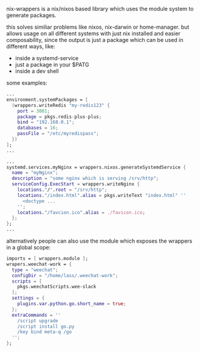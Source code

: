 nix-wrappers is a nix/nixos based library which uses the module system to generate packages.

this solves similiar problems like nixos, nix-darwin or home-manager. but allows usage on all different systems with just nix installed and easier composability, since the output is just a package which can be used in different ways, like:

- inside a systemd-service
- just a package in your $PATG
- inside a dev shell


some examples:

```nix
...
environment.systemPackages = [
  (wrappers.writeRedis "my-redis123" {
    port = 3001;
    package = pkgs.redis-plus-plus;
    bind = "192.168.0.1";
    databases = 16;
    passFile = "/etc/myredispass";
  })
];
...
```

```nix
...
systemd.services.myNginx = wrappers.nixos.generateSystemdService {
  name = "myNginx";
  description = "some nginx which is serving /srv/http";
  serviceConfig.ExecStart = wrappers.writeNginx {
    locations."/".root = "/srv/http";
    locations."/index.html".alias = pkgs.writeText "index.html" ''
      <doctype ...
    '';
    locations."/favcion.ico".alias = ./favicon.ico;
  };
};
...
```

alternatively people can also use the module which exposes the wrappers in a global scope:

```nix
imports = [ wrappers.module ];
wrapers.weechat-work = {
  type = "weechat";
  configDir = "/home/lass/.weechat-work";
  scripts = [
    pkgs.weechatScripts.wee-slack
  ];
  settings = {
    plugins.var.python.go.short_name = true;
  };
  extraCommands = ''
    /script upgrade
    /script install go.py
    /key bind meta-q /go
  '';
};
```
